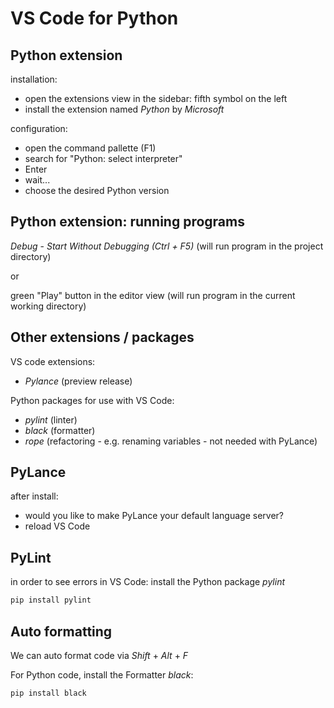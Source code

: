 # VS Code for Python

## Python extension

installation:

- open the extensions view in the sidebar: fifth symbol on the left
- install the extension named _Python_ by _Microsoft_

configuration:

- open the command pallette (F1)
- search for "Python: select interpreter"
- Enter
- wait...
- choose the desired Python version

## Python extension: running programs

_Debug_ - _Start Without Debugging (Ctrl + F5)_ (will run program in the project directory)

or

green "Play" button in the editor view (will run program in the current working directory)

## Other extensions / packages

VS code extensions:

- _Pylance_ (preview release)

Python packages for use with VS Code:

- _pylint_ (linter)
- _black_ (formatter)
- _rope_ (refactoring - e.g. renaming variables - not needed with PyLance)

## PyLance

after install:

- would you like to make PyLance your default language server?
- reload VS Code

## PyLint

in order to see errors in VS Code: install the Python package _pylint_

```bash
pip install pylint
```

## Auto formatting

We can auto format code via _Shift_ + _Alt_ + _F_

For Python code, install the Formatter _black_:

```bash
pip install black
```
